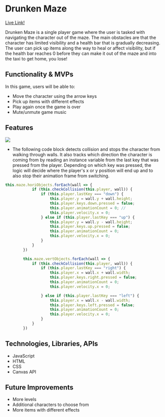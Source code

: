 # Drunken Maze

[Live Link!](https://johnnyhoang510.github.io/drunken_maze/)

Drunken Maze is a single player game where the user is tasked with navigating the character out of the maze. The main obstacles are that the character has limited visibility and a health bar that is gradually decreasing. The user can pick up items along the way to heal or affect visibility, but if the health bar reaches 0 before they can make it out of the maze and into the taxi to get home, you lose!

## Functionality & MVPs

In this game, users will be able to:
* Move the character using the arrow keys
* Pick up items with different effects
* Play again once the game is over
* Mute/unmute game music

## Features

<img src="./src/images/feature.png">

* The following code block detects collision and stops the character from walking through walls. It also tracks which direction the character is coming from by reading an instance variable from the last key that was pressed from the player. Depending on which key was pressed, the logic will decide where the player's x or y position will end up and to also stop their animation frame from switching.
```js
this.maze.horiObjects.forEach(wall => {
            if (this.checkCollision(this.player, wall)) {
                if (this.player.lastKey === "down") {
                    this.player.y = wall.y + wall.height;
                    this.player.keys.down.pressed = false; 
                    this.player.animationCount = 0; //
                    this.player.velocity.x = 0;
                } else if (this.player.lastKey === "up") {
                    this.player.y = wall.y - wall.height;
                    this.player.keys.up.pressed = false;
                    this.player.animationCount = 0;
                    this.player.velocity.x = 0;
                }
            }
        })

        this.maze.vertObjects.forEach(wall => {
            if (this.checkCollision(this.player, wall)) {
                if (this.player.lastKey === "right") {
                    this.player.x = wall.x + wall.width;
                    this.player.keys.right.pressed = false;
                    this.player.animationCount = 0;
                    this.player.velocity.x = 0;

                } else if (this.player.lastKey === "left") {
                    this.player.x = wall.x - wall.width;
                    this.player.keys.left.pressed = false;
                    this.player.animationCount = 0;
                    this.player.velocity.x = 0;
                }
            }
        })
```

## Technologies, Libraries, APIs
* JavaScript
* HTML
* CSS
* Canvas API

## Future Improvements
* More levels
* Additional characters to choose from
* More items with different effects
